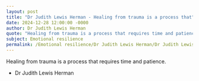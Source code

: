 ```yaml
---
layout: post
title: "Dr Judith Lewis Herman - Healing from trauma is a process that"
date: 2024-12-28 12:00:00 -0000
author: Dr Judith Lewis Herman
quote: "Healing from trauma is a process that requires time and patience."
subject: Emotional resilience
permalink: /Emotional resilience/Dr Judith Lewis Herman/Dr Judith Lewis Herman - Healing from trauma is a process that
---
```


Healing from trauma is a process that requires time and patience.

- Dr Judith Lewis Herman
